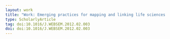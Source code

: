 ```yaml
---
layout: work
title: "Work: Emerging practices for mapping and linking life sciences data using RDF — A case series"
type: ScholarlyArticle
tag: doi:10.1016/J.WEBSEM.2012.02.003
doi: doi:10.1016/J.WEBSEM.2012.02.003
---
```

